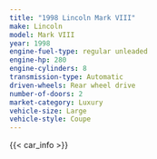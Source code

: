 ```yaml
---
title: "1998 Lincoln Mark VIII"
make: Lincoln
model: Mark VIII
year: 1998
engine-fuel-type: regular unleaded
engine-hp: 280
engine-cylinders: 8
transmission-type: Automatic
driven-wheels: Rear wheel drive
number-of-doors: 2
market-category: Luxury
vehicle-size: Large
vehicle-style: Coupe
---
```


{{< car_info >}}
